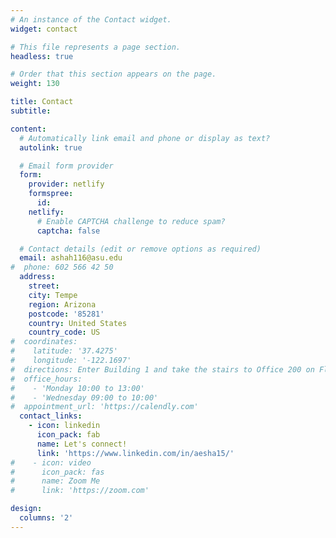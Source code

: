 ```yaml
---
# An instance of the Contact widget.
widget: contact

# This file represents a page section.
headless: true

# Order that this section appears on the page.
weight: 130

title: Contact
subtitle:

content:
  # Automatically link email and phone or display as text?
  autolink: true

  # Email form provider
  form:
    provider: netlify
    formspree:
      id:
    netlify:
      # Enable CAPTCHA challenge to reduce spam?
      captcha: false

  # Contact details (edit or remove options as required)
  email: ashah116@asu.edu
#  phone: 602 566 42 50
  address:
    street: 
    city: Tempe
    region: Arizona
    postcode: '85281'
    country: United States
    country_code: US
#  coordinates:
#    latitude: '37.4275'
#    longitude: '-122.1697'
#  directions: Enter Building 1 and take the stairs to Office 200 on Floor 2
#  office_hours:
#    - 'Monday 10:00 to 13:00'
#    - 'Wednesday 09:00 to 10:00'
#  appointment_url: 'https://calendly.com'
  contact_links:
    - icon: linkedin
      icon_pack: fab
      name: Let's connect!
      link: 'https://www.linkedin.com/in/aesha15/'
#    - icon: video
#      icon_pack: fas
#      name: Zoom Me
#      link: 'https://zoom.com'

design:
  columns: '2'
---
```

